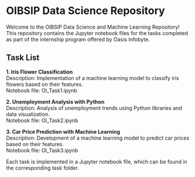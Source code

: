 # OIBSIP Data Science Repository
Welcome to the OIBSIP Data Science and Machine Learning Repository! This repository contains the Jupyter notebook files for the tasks completed as part of the internship program offered by Oasis Infobyte.

## Task List
**1. Iris Flower Classification**  
Description: Implementation of a machine learning model to classify iris flowers based on their features.  
Notebook file: OI_Task1.ipynb

**2. Unemployment Analysis with Python**  
Description: Analysis of unemployment trends using Python libraries and data visualization.  
Notebook file: OI_Task2.ipynb

**3. Car Price Prediction with Machine Learning**  
Description: Development of a machine learning model to predict car prices based on their features.  
Notebook file: OI_Task3.ipynb


Each task is implemented in a Jupyter notebook file, which can be found in the corresponding task folder.
